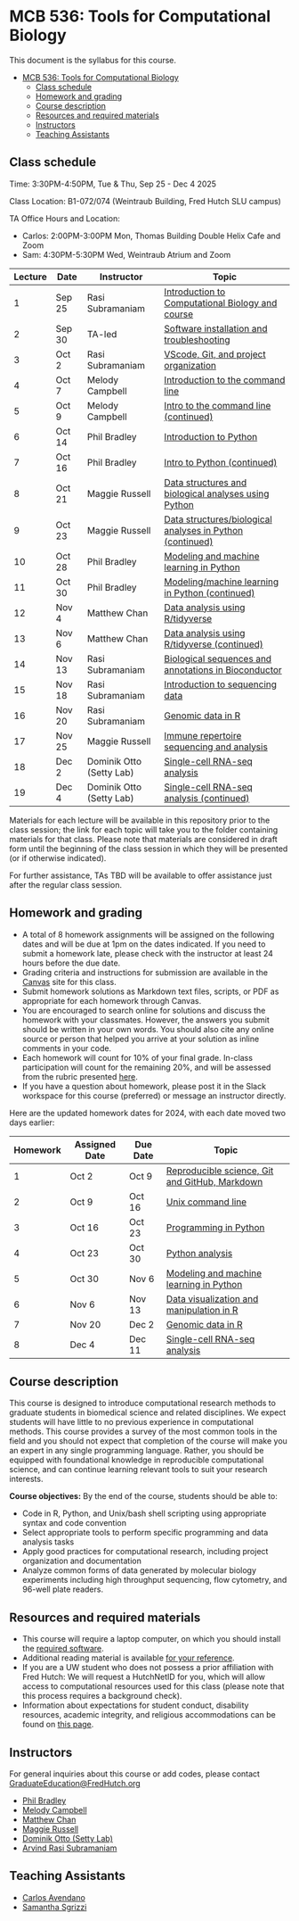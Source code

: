 # MCB 536: Tools for Computational Biology

This document is the syllabus for this course.


- [MCB 536: Tools for Computational Biology](#mcb-536-tools-for-computational-biology)
  - [Class schedule](#class-schedule)
  - [Homework and grading](#homework-and-grading)
  - [Course description](#course-description)
  - [Resources and required materials](#resources-and-required-materials)
  - [Instructors](#instructors)
  - [Teaching Assistants](#teaching-assistants)

## Class schedule

Time: 3:30PM-4:50PM, Tue & Thu, Sep 25 - Dec 4 2025

Class Location: B1-072/074 (Weintraub Building, Fred Hutch SLU campus)

TA Office Hours and Location: 

- Carlos: 2:00PM-3:00PM Mon, Thomas Building Double Helix Cafe and Zoom
- Sam: 4:30PM-5:30PM Wed, Weintraub Atrium and Zoom


| Lecture | Date   | Instructor               | Topic                                                                           |
| ------- | ------ | ------------------------ | ------------------------------------------------------------------------------- |
| 1       | Sep 25 | Rasi Subramaniam         | [Introduction to Computational Biology and course](lectures/lecture01/)         |
| 2       | Sep 30 | TA-led                   | [Software installation and troubleshooting](software/README.md)                 |
| 3       | Oct 2  | Rasi Subramaniam         | [VScode, Git, and project organization](lectures/lecture03/)                    |
| 4       | Oct 7  | Melody Campbell          | [Introduction to the command line](lectures/lecture04/)                         |
| 5       | Oct 9  | Melody Campbell          | [Intro to the command line (continued)](lectures/lecture05/)                    |
| 6       | Oct 14 | Phil Bradley             | [Introduction to Python](lectures/lecture06/)                                   |
| 7       | Oct 16 | Phil Bradley             | [Intro to Python (continued)](lectures/lecture07/)                              |
| 8       | Oct 21 | Maggie Russell           | [Data structures and biological analyses using Python](lectures/lecture08/)     |
| 9       | Oct 23 | Maggie Russell           | [Data structures/biological analyses in Python (continued)](lectures/lecture09) |
| 10      | Oct 28 | Phil Bradley             | [Modeling and machine learning in Python](lectures/lecture10)                   |
| 11      | Oct 30 | Phil Bradley             | [Modeling/machine learning in Python (continued)](lectures/lecture11)           |
| 12      | Nov 4  | Matthew Chan             | [Data analysis using R/tidyverse](lectures/lecture12/)                          |
| 13      | Nov 6  | Matthew Chan             | [Data analysis using R/tidyverse (continued)](lectures/lecture13/)              |
| 14      | Nov 13 | Rasi Subramaniam         | [Biological sequences and annotations in Bioconductor](lectures/lecture14/)     |
| 15      | Nov 18 | Rasi Subramaniam         | [Introduction to sequencing data](lectures/lecture15/)                          |
| 16      | Nov 20 | Rasi Subramaniam         | [Genomic data in R](lectures/lecture16/)                                        |
| 17      | Nov 25 | Maggie Russell           | [Immune repertoire sequencing and analysis](lectures/lecture17/)                |
| 18      | Dec 2  | Dominik Otto (Setty Lab) | [Single-cell RNA-seq analysis](lectures/lecture18/)                             |
| 19      | Dec 4  | Dominik Otto (Setty Lab) | [Single-cell RNA-seq analysis (continued)](lectures/lecture19/)                 |

Materials for each lecture will be available in this repository prior to the class session;
the link for each topic will take you to the folder containing materials for that class.
Please note that materials are considered in draft form until the beginning of the class session in which they will be presented (or if otherwise indicated).

For further assistance, TAs TBD will be available to offer assistance just after the regular class session.

## Homework and grading

- A total of 8 homework assignments will be assigned on the following dates and will be due at 1pm on the dates indicated.
  If you need to submit a homework late, please check with the instructor at least 24 hours before the due date.
- Grading criteria and instructions for submission are available in the [Canvas](http://canvas.uw.edu) site for this class.
- Submit homework solutions as Markdown text files, scripts, or PDF as appropriate for each homework through Canvas.
- You are encouraged to search online for solutions and discuss the homework with your classmates.
  However, the answers you submit should be written in your own words.
  You should also cite any online source or person that helped you arrive at your solution as inline comments in your code.
- Each homework will count for 10% of your final grade. In-class participation will count for the remaining 20%, and will be assessed from the rubric presented [here](lectures/lecture01/participation_rubric.md).
- If you have a question about homework, please post it in the Slack workspace for this course (preferred) or message an instructor directly.

Here are the updated homework dates for 2024, with each date moved two days earlier:

| Homework | Assigned Date | Due Date | Topic                                                                  |
| -------- | ------------- | -------- | ---------------------------------------------------------------------- |
| 1        | Oct 2         | Oct 9    | [Reproducible science, Git and GitHub, Markdown](homeworks/homework01) |
| 2        | Oct 9         | Oct 16   | [Unix command line](homeworks/homework02)                              |
| 3        | Oct 16        | Oct 23   | [Programming in Python](homeworks/homework03)                          |
| 4        | Oct 23        | Oct 30   | [Python analysis](homeworks/homework04)                                |
| 5        | Oct 30        | Nov 6    | [Modeling and machine learning in Python](homeworks/homework05)        |
| 6        | Nov 6         | Nov 13   | [Data visualization and manipulation in R](homeworks/homework06)       |
| 7        | Nov 20        | Dec 2    | [Genomic data in R](homeworks/homework07)                              |
| 8        | Dec 4         | Dec 11   | [Single-cell RNA-seq analysis](homeworks/homework08)                   |


## Course description

This course is designed to introduce computational research methods to graduate students in biomedical science and related disciplines.
We expect students will have little to no previous experience in computational methods.
This course provides a survey of the most common tools in the field and you should not expect that completion of the course will make you an expert in any single programming language.
Rather, you should be equipped with foundational knowledge in reproducible computational science, and can continue learning relevant tools to suit your research interests.

**Course objectives:** By the end of the course, students should be able to:

- Code in R, Python, and Unix/bash shell scripting using appropriate syntax and code convention
- Select appropriate tools to perform specific programming and data analysis tasks
- Apply good practices for computational research, including project organization and documentation
- Analyze common forms of data generated by molecular biology experiments including high throughput sequencing,
  flow cytometry, and 96-well plate readers.

## Resources and required materials

- This course will require a laptop computer, on which you should install the [required software](software/README.md).
- Additional reading material is available [for your reference](reference.md).
- If you are a UW student who does not possess a prior affiliation with Fred Hutch: We will request a HutchNetID for you,
  which will allow access to computational resources used for this class (please note that this process
  requires a background check).
- Information about expectations for student conduct, disability resources, academic integrity, and religious
  accommodations can be found on [this page](https://registrar.washington.edu/staffandfaculty/syllabi-guidelines/).

## Instructors

For general inquiries about this course or add codes, please contact GraduateEducation@FredHutch.org

- [Phil Bradley](https://www.fredhutch.org/en/labs/profiles/bradley-phil.html)
- [Melody Campbell](https://www.fredhutch.org/en/faculty-lab-directory/campbell-melody.html)
- [Matthew Chan](https://www.linkedin.com/in/matthew-c-chan-0/)
- [Maggie Russell](https://www.linkedin.com/in/magdalena-russell/)
- [Dominik Otto (Setty Lab)](https://research.fredhutch.org/setty/en.html)
- [Arvind Rasi Subramaniam](http://rasilab.fredhutch.org)

## Teaching Assistants

- [Carlos Avendano](https://mcb-seattle.edu/student_profiles/avendano-carlos/)
- [Samantha Sgrizzi](https://mcb-seattle.edu/student_profiles/sgrizzi-samantha/)
